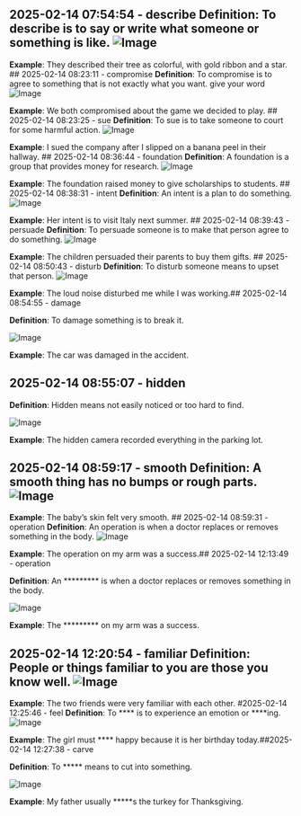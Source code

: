  ## 2025-02-14 07:54:54 - describe **Definition**: To describe is to say or write what someone or something is like. ![Image](https://raw.githubusercontent.com/toledorodrigow/Anki-Flashcard/main/English/images/describe_20250214075454.jpg)

**Example**: They described their tree as colorful, with gold ribbon and a star. ## 2025-02-14 08:23:11 - compromise **Definition**: To compromise is to agree to something that is not exactly what you want. give your word ![Image](https://raw.githubusercontent.com/toledorodrigow/Anki-Flashcard/main/English/images/compromise_20250214082311.jpg)

**Example**: We both compromised about the game we decided to play. ## 2025-02-14 08:23:25 - sue **Definition**: To sue is to take someone to court for some harmful action. ![Image](https://raw.githubusercontent.com/toledorodrigow/Anki-Flashcard/main/English/images/sue_20250214082325.jpg)

**Example**: I sued the company after I slipped on a banana peel in their hallway. ## 2025-02-14 08:36:44 - foundation **Definition**: A foundation is a group that provides money for research. ![Image](https://raw.githubusercontent.com/toledorodrigow/Anki-Flashcard/main/English/images/foundation_20250214083644.jpg)

**Example**: The foundation raised money to give scholarships to students. ## 2025-02-14 08:38:31 - intent **Definition**: An intent is a plan to do something. ![Image](https://raw.githubusercontent.com/toledorodrigow/Anki-Flashcard/main/English/images/intent_20250214083831.jpg)

**Example**: Her intent is to visit Italy next summer. ## 2025-02-14 08:39:43 - persuade **Definition**: To persuade someone is to make that person agree to do something. ![Image](https://raw.githubusercontent.com/toledorodrigow/Anki-Flashcard/main/English/images/persuade_20250214083943.jpg)

**Example**: The children persuaded their parents to buy them gifts. ## 2025-02-14 08:50:43 - disturb **Definition**: To disturb someone means to upset that person. ![Image](https://raw.githubusercontent.com/toledorodrigow/Anki-Flashcard/main/English/images/disturb_20250214085043.jpg)

**Example**: The loud noise disturbed me while I was working.## 2025-02-14 08:54:55 - damage

**Definition**: To damage something is to break it.

![Image](https://raw.githubusercontent.com/toledorodrigow/Anki-Flashcard/main/English/images/damage_20250214085455.jpg)

**Example**: The car was damaged in the accident.

## 2025-02-14 08:55:07 - hidden

**Definition**: Hidden means not easily noticed or too hard to find.

![Image](https://raw.githubusercontent.com/toledorodrigow/Anki-Flashcard/main/English/images/hidden_20250214085507.jpg)

**Example**: The hidden camera recorded everything in the parking lot.

 ## 2025-02-14 08:59:17 - smooth **Definition**: A smooth thing has no bumps or rough parts. ![Image](https://raw.githubusercontent.com/toledorodrigow/Anki-Flashcard/main/English/images/smooth_20250214085917.jpg)

**Example**: The baby’s skin felt very smooth. ## 2025-02-14 08:59:31 - operation **Definition**: An operation is when a doctor replaces or removes something in the body. ![Image](https://raw.githubusercontent.com/toledorodrigow/Anki-Flashcard/main/English/images/operation_20250214085931.jpg)

**Example**: The operation on my arm was a success.## 2025-02-14 12:13:49 - operation

**Definition**: An ********* is when a doctor replaces or removes something in the body.

![Image](https://raw.githubusercontent.com/toledorodrigow/Anki-Flashcard/main/English/images/operation_20250214121349.jpg)

**Example**: The ********* on my arm was a success.

 ## 2025-02-14 12:20:54 - familiar **Definition**: People or things familiar to you are those you know well. ![Image](https://raw.githubusercontent.com/toledorodrigow/Anki-Flashcard/main/English/images/familiar_20250214122054.jpg)

**Example**: The two friends were very familiar with each other. #2025-02-14 12:25:46 - feel 
**Definition**: To **** is to experience an emotion or ****ing. 
 ![Image](https://raw.githubusercontent.com/toledorodrigow/Anki-Flashcard/main/English/images/feel_20250214122546.jpg)


**Example**: The girl must **** happy because it is her birthday today.##2025-02-14 12:27:38 - carve 

**Definition**: To ***** means to cut into something. 

![Image](https://raw.githubusercontent.com/toledorodrigow/Anki-Flashcard/main/English/images/carve_20250214122738.jpg)



**Example**: My father usually *****s the turkey for Thanksgiving.